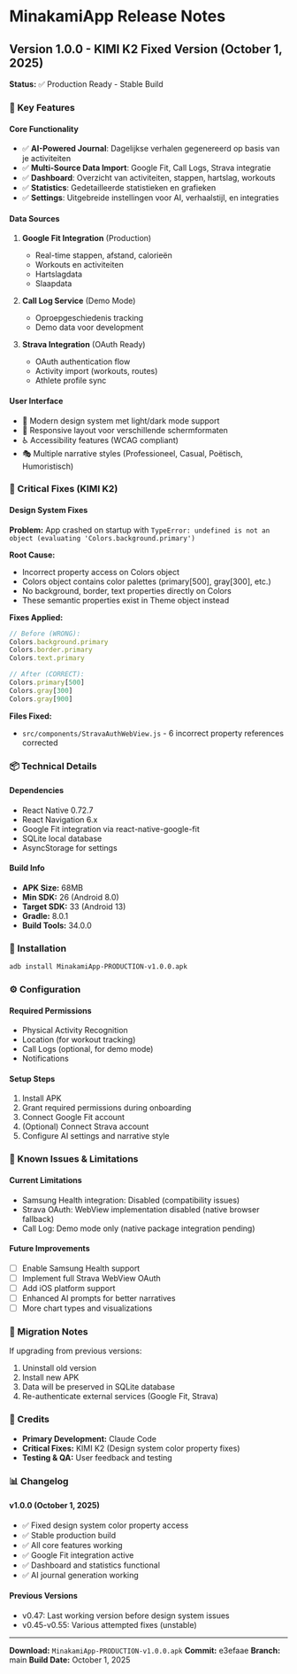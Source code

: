 # MinakamiApp Release Notes

## Version 1.0.0 - KIMI K2 Fixed Version (October 1, 2025)

**Status:** ✅ Production Ready - Stable Build

### 🎯 Key Features

#### Core Functionality
- ✅ **AI-Powered Journal**: Dagelijkse verhalen gegenereerd op basis van je activiteiten
- ✅ **Multi-Source Data Import**: Google Fit, Call Logs, Strava integratie
- ✅ **Dashboard**: Overzicht van activiteiten, stappen, hartslag, workouts
- ✅ **Statistics**: Gedetailleerde statistieken en grafieken
- ✅ **Settings**: Uitgebreide instellingen voor AI, verhaalstijl, en integraties

#### Data Sources
1. **Google Fit Integration** (Production)
   - Real-time stappen, afstand, calorieën
   - Workouts en activiteiten
   - Hartslagdata
   - Slaapdata

2. **Call Log Service** (Demo Mode)
   - Oproepgeschiedenis tracking
   - Demo data voor development

3. **Strava Integration** (OAuth Ready)
   - OAuth authentication flow
   - Activity import (workouts, routes)
   - Athlete profile sync

#### User Interface
- 🎨 Modern design system met light/dark mode support
- 📱 Responsive layout voor verschillende schermformaten
- ♿ Accessibility features (WCAG compliant)
- 🎭 Multiple narrative styles (Professioneel, Casual, Poëtisch, Humoristisch)

### 🐛 Critical Fixes (KIMI K2)

#### Design System Fixes
**Problem:** App crashed on startup with `TypeError: undefined is not an object (evaluating 'Colors.background.primary')`

**Root Cause:**
- Incorrect property access on Colors object
- Colors object contains color palettes (primary[500], gray[300], etc.)
- No background, border, text properties directly on Colors
- These semantic properties exist in Theme object instead

**Fixes Applied:**
```javascript
// Before (WRONG):
Colors.background.primary
Colors.border.primary
Colors.text.primary

// After (CORRECT):
Colors.primary[500]
Colors.gray[300]
Colors.gray[900]
```

**Files Fixed:**
- `src/components/StravaAuthWebView.js` - 6 incorrect property references corrected

### 📦 Technical Details

#### Dependencies
- React Native 0.72.7
- React Navigation 6.x
- Google Fit integration via react-native-google-fit
- SQLite local database
- AsyncStorage for settings

#### Build Info
- **APK Size:** 68MB
- **Min SDK:** 26 (Android 8.0)
- **Target SDK:** 33 (Android 13)
- **Gradle:** 8.0.1
- **Build Tools:** 34.0.0

### 🚀 Installation

```bash
adb install MinakamiApp-PRODUCTION-v1.0.0.apk
```

### ⚙️ Configuration

#### Required Permissions
- Physical Activity Recognition
- Location (for workout tracking)
- Call Logs (optional, for demo mode)
- Notifications

#### Setup Steps
1. Install APK
2. Grant required permissions during onboarding
3. Connect Google Fit account
4. (Optional) Connect Strava account
5. Configure AI settings and narrative style

### 📝 Known Issues & Limitations

#### Current Limitations
- Samsung Health integration: Disabled (compatibility issues)
- Strava OAuth: WebView implementation disabled (native browser fallback)
- Call Log: Demo mode only (native package integration pending)

#### Future Improvements
- [ ] Enable Samsung Health support
- [ ] Implement full Strava WebView OAuth
- [ ] Add iOS platform support
- [ ] Enhanced AI prompts for better narratives
- [ ] More chart types and visualizations

### 🔄 Migration Notes

If upgrading from previous versions:
1. Uninstall old version
2. Install new APK
3. Data will be preserved in SQLite database
4. Re-authenticate external services (Google Fit, Strava)

### 👥 Credits

- **Primary Development:** Claude Code
- **Critical Fixes:** KIMI K2 (Design system color property fixes)
- **Testing & QA:** User feedback and testing

### 📊 Changelog

#### v1.0.0 (October 1, 2025)
- ✅ Fixed design system color property access
- ✅ Stable production build
- ✅ All core features working
- ✅ Google Fit integration active
- ✅ Dashboard and statistics functional
- ✅ AI journal generation working

#### Previous Versions
- v0.47: Last working version before design system issues
- v0.45-v0.55: Various attempted fixes (unstable)

---

**Download:** `MinakamiApp-PRODUCTION-v1.0.0.apk`
**Commit:** e3efaae
**Branch:** main
**Build Date:** October 1, 2025
